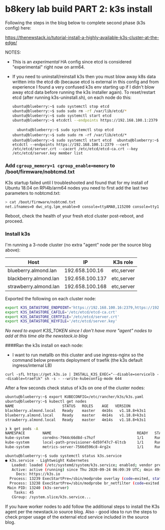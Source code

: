 # b8kery lab build PART 2: k3s install
Following the steps in the blog below to complete second phase (k3s config) here:

https://thenewstack.io/tutorial-install-a-highly-available-k3s-cluster-at-the-edge/

NOTES:
* This is an *experimental* HA config since etcd is considered "experimental" right now on arm64.
* If you need to uninstall/reinstall k3s then you must blow away k8s data written into the etcd db (because etcd is external in this config and from experience I found a very confused k3s env starting up if I didn't blow away etcd data before running the k3s installer again). To reset/restart etcd (after running k3s-uninstall.sh), on each node do this:

  ```bash
  ubuntu@blueberry:~$ sudo systemctl stop etcd
  ubuntu@blueberry:~$ sudo sudo rm -rf /var/lib/etcd/*
  ubuntu@blueberry:~$ sudo systemctl start etcd
  ubuntu@blueberry:~$ etcdctl --endpoints https://192.168.100.1:2379 --cert /etc/etcd/server.crt --cacert /etc/etcd/etcd-ca.crt --key /etc/etcd/server.key member list
  ```
  
  `  ubuntu@blueberry:~$ sudo systemctl stop etcd`
  `  ubuntu@blueberry:~$ sudo sudo rm -rf /var/lib/etcd/*`
  `  ubuntu@blueberry:~$ sudo systemctl start etcd`
  `  ubuntu@blueberry:~$ etcdctl --endpoints https://192.168.100.1:2379 --cert /etc/etcd/server.crt --cacert /etc/etcd/etcd-ca.crt --key /etc/etcd/server.key member list`



### Add `cgroup_memory=1 cgroup_enable=memory` to /boot/firmware/nobtcmd.txt
K3s startup failed until I troubleshooted and found that for my install of Ubuntu 18.04 on RPi4b/arm64 nodes you need to first add the last two parameters to nobtcmd.txt:
```bash
> cat /boot/firmware/nobtcmd.txt
net.ifnames=0 dwc_otg.lpm_enable=0 console=ttyAMA0,115200 console=tty1 root=LABEL=writable rootfstype=ext4 elevator=deadline rootwait fixrtc cgroup_memory=1 cgroup_enable=memory
```

Reboot, check the health of your fresh etcd cluster post-reboot, and proceed.

### Install k3s

I'm running a 3-node cluster (no extra "agent" node per the source blog above):

Host | IP | K3s role
---- | -- | --------
blueberry.almond.lan | 192.658.100.16 | etc,server
blackberry.almond.lan | 192.658.100.137 | etc,server
strawberry.almond.lan | 192.658.100.168 | etc,server

Exported the following on each cluster node:
```bash
export K3S_DATASTORE_ENDPOINT='https://192.168.100.16:2379,https://192.168.100.137:2379,https://192.168.100.168:2379'
export K3S_DATASTORE_CAFILE='/etc/etcd/etcd-ca.crt'
export K3S_DATASTORE_CERTFILE='/etc/etcd/server.crt'
export K3S_DATASTORE_KEYFILE='/etc/etcd/server.key'
```

*No need to export K3S_TOKEN since I don't have more "agent" nodes to add at this time ala the newstack.io blog*

####Ran the k3s install on each node:
* I want to run metallb on this cluster and use ingress-nginx so the command below prevents deployment of traefik (the k3s default ingress/internal LB)

`curl -sfL https://get.k3s.io | INSTALL_K3S_EXEC="--disable=servicelb --disable=traefik" sh -s - --write-kubeconfig-mode 644`

After a few seconds check status of k3s on one of the cluster nodes:
```bash
ubuntu@blueberry:~$ export KUBECONFIG=/etc/rancher/k3s/k3s.yaml
ubuntu@blueberry:~$ kubectl get nodes
NAME                      STATUS   ROLES    AGE   VERSION
blackberry.almond.local   Ready    master   4m16s   v1.18.8+k3s1
blueberry.almond.local    Ready    master   4m14s   v1.18.8+k3s1
strawberry.almond.local   Ready    master   4m14s   v1.18.8+k3s1
```

```bash
❯ k get pods -A
NAMESPACE        NAME                                       READY   STATUS    RESTARTS   AGE
kube-system      coredns-7944c66d8d-s7hzf                   1/1     Running   0          11h
kube-system      local-path-provisioner-6d59f47c7-6ltcb     1/1     Running   5          11h
kube-system      metrics-server-7566d596c8-4rg2x            1/1     Running   0          11h
```

```bash
ubuntu@blueberry:~$ sudo systemctl status k3s.service
● k3s.service - Lightweight Kubernetes
   Loaded: loaded (/etc/systemd/system/k3s.service; enabled; vendor preset: enabled)
   Active: active (running) since Thu 2020-09-24 06:09:39 UTC; 4min 49s ago
     Docs: https://k3s.io
  Process: 13239 ExecStartPre=/sbin/modprobe overlay (code=exited, status=0/SUCCESS)
  Process: 13238 ExecStartPre=/sbin/modprobe br_netfilter (code=exited, status=0/SUCCESS)
 Main PID: 13240 (k3s-server)
    Tasks: 45
   CGroup: /system.slice/k3s.service...
```

If you have worker nodes to add follow the additional steps to install the K3s agent per the newstack.io source blog.
Also - good idea to run the steps to check proper usage of the external etcd service included in the source blog.
